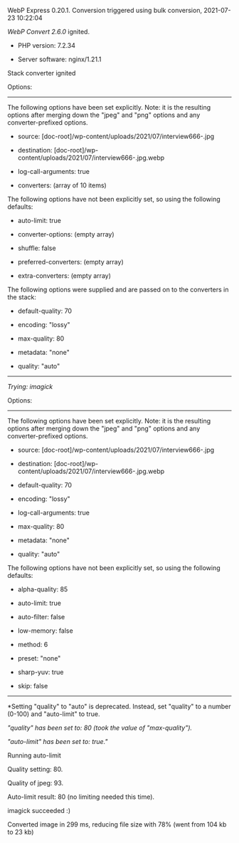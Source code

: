 WebP Express 0.20.1. Conversion triggered using bulk conversion, 2021-07-23 10:22:04

*WebP Convert 2.6.0*  ignited.
- PHP version: 7.2.34
- Server software: nginx/1.21.1

Stack converter ignited

Options:
------------
The following options have been set explicitly. Note: it is the resulting options after merging down the "jpeg" and "png" options and any converter-prefixed options.
- source: [doc-root]/wp-content/uploads/2021/07/interview666-.jpg
- destination: [doc-root]/wp-content/uploads/2021/07/interview666-.jpg.webp
- log-call-arguments: true
- converters: (array of 10 items)

The following options have not been explicitly set, so using the following defaults:
- auto-limit: true
- converter-options: (empty array)
- shuffle: false
- preferred-converters: (empty array)
- extra-converters: (empty array)

The following options were supplied and are passed on to the converters in the stack:
- default-quality: 70
- encoding: "lossy"
- max-quality: 80
- metadata: "none"
- quality: "auto"
------------


*Trying: imagick* 

Options:
------------
The following options have been set explicitly. Note: it is the resulting options after merging down the "jpeg" and "png" options and any converter-prefixed options.
- source: [doc-root]/wp-content/uploads/2021/07/interview666-.jpg
- destination: [doc-root]/wp-content/uploads/2021/07/interview666-.jpg.webp
- default-quality: 70
- encoding: "lossy"
- log-call-arguments: true
- max-quality: 80
- metadata: "none"
- quality: "auto"

The following options have not been explicitly set, so using the following defaults:
- alpha-quality: 85
- auto-limit: true
- auto-filter: false
- low-memory: false
- method: 6
- preset: "none"
- sharp-yuv: true
- skip: false
------------

*Setting "quality" to "auto" is deprecated. Instead, set "quality" to a number (0-100) and "auto-limit" to true. 
*"quality" has been set to: 80 (took the value of "max-quality").*
*"auto-limit" has been set to: true."*
Running auto-limit
Quality setting: 80. 
Quality of jpeg: 93. 
Auto-limit result: 80 (no limiting needed this time).
imagick succeeded :)

Converted image in 299 ms, reducing file size with 78% (went from 104 kb to 23 kb)
